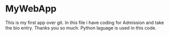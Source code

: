 # MyWebApp
This is my first app over git. 
In this file i have coding for Admission and take the bio entry.
Thanks you so much.
Python laguage is used in this code.
